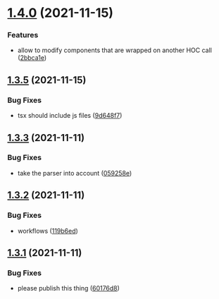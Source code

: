 # [1.4.0](https://github.com/danielo515/codemods/compare/v1.3.5...v1.4.0) (2021-11-15)


### Features

* allow to modify components that are wrapped on another HOC call ([2bbca1e](https://github.com/danielo515/codemods/commit/2bbca1ece3ed7a8d70bcbbd41f10e3d1bd9b730e))



## [1.3.5](https://github.com/danielo515/codemods/compare/v1.3.3...v1.3.5) (2021-11-15)


### Bug Fixes

* tsx should include js files ([9d648f7](https://github.com/danielo515/codemods/commit/9d648f7fb3177aaec956bf219369ff2668378692))



## [1.3.3](https://github.com/danielo515/codemods/compare/v1.3.2...v1.3.3) (2021-11-11)


### Bug Fixes

* take the parser into account ([059258e](https://github.com/danielo515/codemods/commit/059258e227c7743cb278590d7d9f93b4d29d72a4))



## [1.3.2](https://github.com/danielo515/codemods/compare/v1.3.1...v1.3.2) (2021-11-11)


### Bug Fixes

* workflows ([119b6ed](https://github.com/danielo515/codemods/commit/119b6edfd835a16ccf78b9e62bbf7ab4ea71d48a))



## [1.3.1](https://github.com/danielo515/codemods/compare/v1.3.0...v1.3.1) (2021-11-11)


### Bug Fixes

* please publish this thing ([60176d8](https://github.com/danielo515/codemods/commit/60176d86f79f93a4a0284c6d822210e8955314e1))



